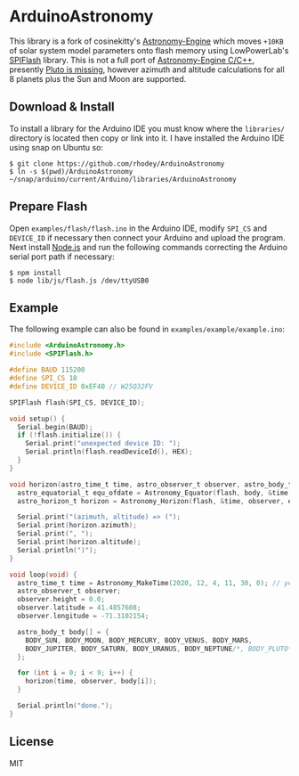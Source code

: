 # ArduinoAstronomy
This library is a fork of cosinekitty's [Astronomy-Engine](https://github.com/cosinekitty/astronomy) which moves `+10KB` of solar system model parameters onto flash memory using LowPowerLab's [SPIFlash](https://github.com/LowPowerLab/SPIFlash) library. This is not a full port of [Astronomy-Engine C/C++](https://github.com/cosinekitty/astronomy/blob/master/source/c/README.md), presently [Pluto is missing](https://github.com/rhodey/ArduinoAstronomy/issues/1), however azimuth and altitude calculations for all 8 planets plus the Sun and Moon are supported.

## Download & Install
To install a library for the Arduino IDE you must know where the `libraries/` directory is located then copy or link into it. I have installed the Arduino IDE using snap on Ubuntu so:
```
$ git clone https://github.com/rhodey/ArduinoAstronomy
$ ln -s $(pwd)/ArduinoAstronomy ~/snap/arduino/current/Arduino/libraries/ArduinoAstronomy
```

## Prepare Flash
Open `examples/flash/flash.ino` in the Arduino IDE, modify `SPI_CS` and `DEVICE_ID` if necessary then connect your Arduino and upload the program. Next install [Node.js](https://nodejs.org/en/download/) and run the following commands correcting the Arduino serial port path if necessary:
```
$ npm install
$ node lib/js/flash.js /dev/ttyUSB0
```

## Example
The following example can also be found in `examples/example/example.ino`:
```c
#include <ArduinoAstronomy.h>
#include <SPIFlash.h>

#define BAUD 115200
#define SPI_CS 10
#define DEVICE_ID 0xEF40 // W25Q32FV

SPIFlash flash(SPI_CS, DEVICE_ID);

void setup() {
  Serial.begin(BAUD);
  if (!flash.initialize()) {
    Serial.print("unexpected device ID: ");
    Serial.println(flash.readDeviceId(), HEX);
  }
}

void horizon(astro_time_t time, astro_observer_t observer, astro_body_t body) {
  astro_equatorial_t equ_ofdate = Astronomy_Equator(flash, body, &time, observer, EQUATOR_OF_DATE, ABERRATION);
  astro_horizon_t horizon = Astronomy_Horizon(flash, &time, observer, equ_ofdate.ra, equ_ofdate.dec, REFRACTION_NORMAL);

  Serial.print("(azimuth, altitude) => (");
  Serial.print(horizon.azimuth);
  Serial.print(", ");
  Serial.print(horizon.altitude);
  Serial.println(")");
}

void loop(void) {
  astro_time_t time = Astronomy_MakeTime(2020, 12, 4, 11, 30, 0); // year, month, day, utc hours, minutes, seconds
  astro_observer_t observer;
  observer.height = 0.0;
  observer.latitude = 41.4857608;
  observer.longitude = -71.3102154;

  astro_body_t body[] = {
    BODY_SUN, BODY_MOON, BODY_MERCURY, BODY_VENUS, BODY_MARS,
    BODY_JUPITER, BODY_SATURN, BODY_URANUS, BODY_NEPTUNE/*, BODY_PLUTO*/
  };

  for (int i = 0; i < 9; i++) {
    horizon(time, observer, body[i]);
  }

  Serial.println("done.");
}
```

## License
MIT

